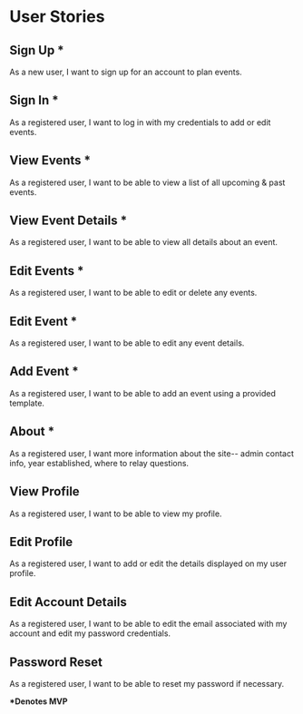 # User Stories

## Sign Up __*__

As a new user, I want to sign up for an account to plan events.

## Sign In __*__

As a registered user, I want to log in with my credentials to add or edit events.

## View Events __*__

As a registered user, I want to be able to view a list of all upcoming & past events.

## View Event Details __*__

As a registered user, I want to be able to view all details about an event.

## Edit Events __*__

As a registered user, I want to be able to edit or delete any events.

## Edit Event  __*__

As a registered user, I want to be able to edit any event details.

## Add Event __*__

As a registered user, I want to be able to add an event using a provided template.

## About __*__

As a registered user, I want more information about the site-- admin contact info, year established, where to relay 
questions.

## View Profile

As a registered user, I want to be able to view my profile.

## Edit Profile

As a registered user, I want to add or edit the details displayed on my user profile.

## Edit Account Details

As a registered user, I want to be able to edit the email associated with my account and edit my password credentials.

## Password Reset

As a registered user, I want to be able to reset my password if necessary.


__*Denotes MVP__